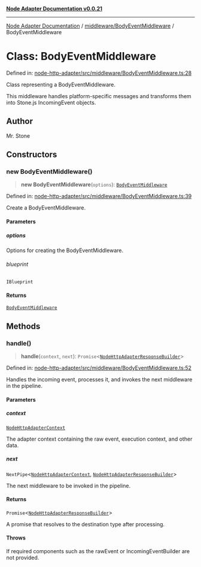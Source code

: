 [**Node Adapter Documentation v0.0.21**](../../../README.md)

***

[Node Adapter Documentation](../../../modules.md) / [middleware/BodyEventMiddleware](../README.md) / BodyEventMiddleware

# Class: BodyEventMiddleware

Defined in: [node-http-adapter/src/middleware/BodyEventMiddleware.ts:28](https://github.com/stonemjs/node-http-adapter/blob/98d0eadf76b2b9d63c37e48bbb51cdef92f3d34a/src/middleware/BodyEventMiddleware.ts#L28)

Class representing a BodyEventMiddleware.

This middleware handles platform-specific messages and transforms them into Stone.js IncomingEvent objects.

## Author

Mr. Stone

## Constructors

### new BodyEventMiddleware()

> **new BodyEventMiddleware**(`options`): [`BodyEventMiddleware`](BodyEventMiddleware.md)

Defined in: [node-http-adapter/src/middleware/BodyEventMiddleware.ts:39](https://github.com/stonemjs/node-http-adapter/blob/98d0eadf76b2b9d63c37e48bbb51cdef92f3d34a/src/middleware/BodyEventMiddleware.ts#L39)

Create a BodyEventMiddleware.

#### Parameters

##### options

Options for creating the BodyEventMiddleware.

###### blueprint

`IBlueprint`

#### Returns

[`BodyEventMiddleware`](BodyEventMiddleware.md)

## Methods

### handle()

> **handle**(`context`, `next`): `Promise`\<[`NodeHttpAdapterResponseBuilder`](../../../declarations/type-aliases/NodeHttpAdapterResponseBuilder.md)\>

Defined in: [node-http-adapter/src/middleware/BodyEventMiddleware.ts:52](https://github.com/stonemjs/node-http-adapter/blob/98d0eadf76b2b9d63c37e48bbb51cdef92f3d34a/src/middleware/BodyEventMiddleware.ts#L52)

Handles the incoming event, processes it, and invokes the next middleware in the pipeline.

#### Parameters

##### context

[`NodeHttpAdapterContext`](../../../declarations/interfaces/NodeHttpAdapterContext.md)

The adapter context containing the raw event, execution context, and other data.

##### next

`NextPipe`\<[`NodeHttpAdapterContext`](../../../declarations/interfaces/NodeHttpAdapterContext.md), [`NodeHttpAdapterResponseBuilder`](../../../declarations/type-aliases/NodeHttpAdapterResponseBuilder.md)\>

The next middleware to be invoked in the pipeline.

#### Returns

`Promise`\<[`NodeHttpAdapterResponseBuilder`](../../../declarations/type-aliases/NodeHttpAdapterResponseBuilder.md)\>

A promise that resolves to the destination type after processing.

#### Throws

If required components such as the rawEvent or IncomingEventBuilder are not provided.
